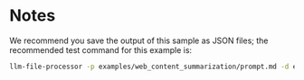 # Notes

We recommend you save the output of this sample as JSON files; the recommended test command for this example is:

```bash
llm-file-processor -p examples/web_content_summarization/prompt.md -d examples/web_content_summarization/files --output-ext json
```
